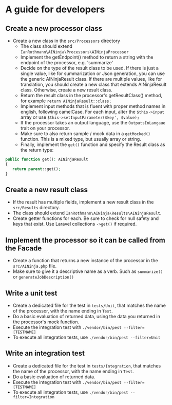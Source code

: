 # A guide for developers

## Create a new processor class
- Create a new class in the `src/Processors` directory
  - The class should extend `IanRothmann\AINinja\Processors\AINinjaProcessor`
  - Implement the getEndpoint() method to return a string with the endpoint of the processor, e.g. 'summarize'
  - Decide on the type of the result class to be used. If there is just a single value, like for summarization or Json generation, you can use the generic AINinjaResult class. If there are multiple values, like for translation, you should create a new class that extends AINinjaResult class. Otherwise, create a new result class.
  - Return the result class in the processor's getResultClass() method, for example `return AINinjaResult::class;`
  - Implement input methods that is fluent with proper method names in english, following camelCase. For each input, alter the `$this->input` array or use `$this->setInputParameter($key', $value);`
  - If the processor takes an output language, use the `OutputsInLangaue` trait on your processor.
  - Make sure to also return sample / mock data in a `getMocked()` function. This is a mixed type, but usually array or string.
  - Finally, implement the `get()` function and specify the Result class as the return type:

```php
public function get(): AINinjaResult
{
   return parent::get();
}
```

## Create a new result class
- If the result has multiple fields, implement a new result class in the `src/Results` directory.
- The class should extend `IanRothmann\AINinja\Results\AINinjaResult`. 
- Create getter functions for each. Be sure to check for null safety and keys that exist. Use Laravel collections `->get()` if required.

## Implement the processor so it can be called from the Facade
- Create a function that returns a new instance of the processor in the `src/AINinja.php` file.
- Make sure to give it a descriptive name as a verb. Such as `summarize()` or `generateJobDescription()`

## Write a unit test
- Create a dedicated file for the test in `tests/Unit`, that matches the name of the processor, with the name ending in `Test`.
- Do a basic evaluation of returned data, using the data you returned in the processor's mock function.
- Execute the integration test with `./vendor/bin/pest --filter=[TESTNAME]`
- To execute all integration tests, use `./vendor/bin/pest --filter=Unit`

## Write an integration test
- Create a dedicated file for the test in `tests/Integration`, that matches the name of the processor, with the name ending in `Test`.
- Do a basic evaluation of returned data.
- Execute the integration test with `./vendor/bin/pest --filter=[TESTNAME]`
- To execute all integration tests, use `./vendor/bin/pest --filter=Integration`
